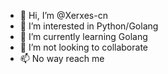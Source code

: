 - 👋 Hi, I’m @Xerxes-cn
- 👀 I’m interested in Python/Golang
- 🌱 I’m currently learning Golang
- 💞️ I’m not looking to collaborate
- 📫 No way reach me 

<!---
Xerxes-cn/Xerxes-cn is a ✨ special ✨ repository because its `README.md` (this file) appears on your GitHub profile.
You can click the Preview link to take a look at your changes.
--->
